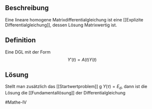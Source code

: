 ## Beschreibung
Eine lineare homogene Matrixdifferentialgleichung ist eine [[Explizite Differentialgleichung]], dessen Lösung Matrixwertig ist.

## Definition
Eine DGL mit der Form
$$Y'(t) = A(t)Y(t)$$

## Lösung
Stellt man zusätzlich das [[Startwertproblem]] g $Y(\tau) = E_d$, dann ist die Lösung die [[Fundamentallösung]] der Differentialgleichung

#Mathe-IV 